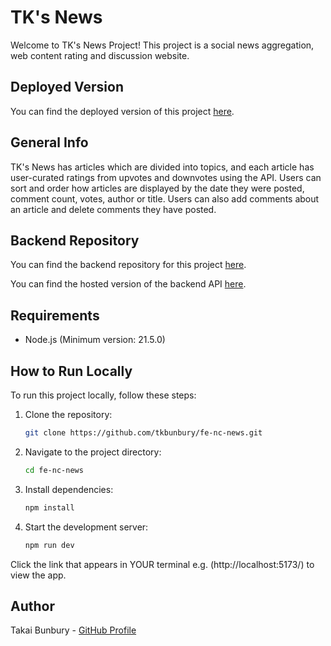 # TK's News

Welcome to TK's News Project! This project is a social news aggregation, web content rating and discussion website.

## Deployed Version

You can find the deployed version of this project [here](https://tk-news.netlify.app/). 

## General Info

TK's News has articles which are divided into topics, and each article has user-curated ratings from upvotes and downvotes using the API. Users can sort and order how articles are displayed by the date they were posted, comment count, votes, author or title. Users can also add comments about an article and delete comments they have posted.

## Backend Repository

You can find the backend repository for this project [here](https://github.com/tkbunbury/nc-news.git). 

You can find the hosted version of the backend API [here](https://takai-nc-news.onrender.com/api).

## Requirements

- Node.js (Minimum version: 21.5.0)

## How to Run Locally

To run this project locally, follow these steps:

1. Clone the repository:

    ```bash
    git clone https://github.com/tkbunbury/fe-nc-news.git

2. Navigate to the project directory:

    ```bash
    cd fe-nc-news

3. Install dependencies:

    ```bash
    npm install

4. Start the development server:

    ```bash
    npm run dev

Click the link that appears in YOUR terminal e.g. (http://localhost:5173/) to view the app.

## Author

Takai Bunbury - [GitHub Profile](https://github.com/tkbunbury) 